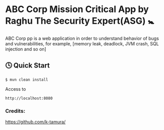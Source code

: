 ABC Corp Mission Critical App by Raghu The Security Expert(ASG) :baby_symbol:
=

ABC Corp pp is a web application in order to understand behavior of bugs and vulnerabilities, for example, [memory leak, deadlock, JVM crash, SQL injection and so on]


:clock4: Quick Start
-

    $ mvn clean install

Access to

    http://localhost:8080

 ### Credits:
  https://github.com/k-tamura/

